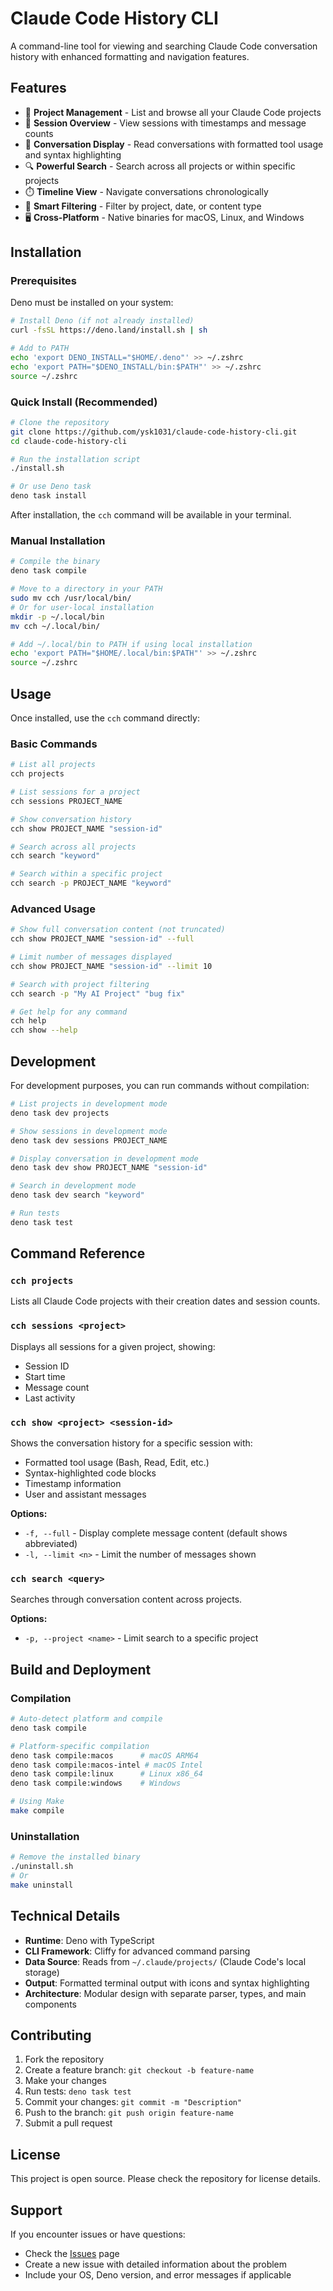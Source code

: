 # Claude Code History CLI

A command-line tool for viewing and searching Claude Code conversation history with enhanced formatting and navigation features.

## Features

- 📁 **Project Management** - List and browse all your Claude Code projects
- 📝 **Session Overview** - View sessions with timestamps and message counts
- 💬 **Conversation Display** - Read conversations with formatted tool usage and syntax highlighting
- 🔍 **Powerful Search** - Search across all projects or within specific projects
- ⏱️ **Timeline View** - Navigate conversations chronologically
- 🎯 **Smart Filtering** - Filter by project, date, or content type
- 🖥️ **Cross-Platform** - Native binaries for macOS, Linux, and Windows

## Installation

### Prerequisites

Deno must be installed on your system:

```bash
# Install Deno (if not already installed)
curl -fsSL https://deno.land/install.sh | sh

# Add to PATH
echo 'export DENO_INSTALL="$HOME/.deno"' >> ~/.zshrc
echo 'export PATH="$DENO_INSTALL/bin:$PATH"' >> ~/.zshrc
source ~/.zshrc
```

### Quick Install (Recommended)

```bash
# Clone the repository
git clone https://github.com/ysk1031/claude-code-history-cli.git
cd claude-code-history-cli

# Run the installation script
./install.sh

# Or use Deno task
deno task install
```

After installation, the `cch` command will be available in your terminal.

### Manual Installation

```bash
# Compile the binary
deno task compile

# Move to a directory in your PATH
sudo mv cch /usr/local/bin/
# Or for user-local installation
mkdir -p ~/.local/bin
mv cch ~/.local/bin/

# Add ~/.local/bin to PATH if using local installation
echo 'export PATH="$HOME/.local/bin:$PATH"' >> ~/.zshrc
source ~/.zshrc
```

## Usage

Once installed, use the `cch` command directly:

### Basic Commands

```bash
# List all projects
cch projects

# List sessions for a project
cch sessions PROJECT_NAME

# Show conversation history
cch show PROJECT_NAME "session-id"

# Search across all projects
cch search "keyword"

# Search within a specific project
cch search -p PROJECT_NAME "keyword"
```

### Advanced Usage

```bash
# Show full conversation content (not truncated)
cch show PROJECT_NAME "session-id" --full

# Limit number of messages displayed
cch show PROJECT_NAME "session-id" --limit 10

# Search with project filtering
cch search -p "My AI Project" "bug fix"

# Get help for any command
cch help
cch show --help
```

## Development

For development purposes, you can run commands without compilation:

```bash
# List projects in development mode
deno task dev projects

# Show sessions in development mode
deno task dev sessions PROJECT_NAME

# Display conversation in development mode
deno task dev show PROJECT_NAME "session-id"

# Search in development mode
deno task dev search "keyword"

# Run tests
deno task test
```

## Command Reference

### `cch projects`
Lists all Claude Code projects with their creation dates and session counts.

### `cch sessions <project>`
Displays all sessions for a given project, showing:
- Session ID
- Start time
- Message count
- Last activity

### `cch show <project> <session-id>`
Shows the conversation history for a specific session with:
- Formatted tool usage (Bash, Read, Edit, etc.)
- Syntax-highlighted code blocks
- Timestamp information
- User and assistant messages

**Options:**
- `-f, --full` - Display complete message content (default shows abbreviated)
- `-l, --limit <n>` - Limit the number of messages shown

### `cch search <query>`
Searches through conversation content across projects.

**Options:**
- `-p, --project <name>` - Limit search to a specific project

## Build and Deployment

### Compilation

```bash
# Auto-detect platform and compile
deno task compile

# Platform-specific compilation
deno task compile:macos      # macOS ARM64
deno task compile:macos-intel # macOS Intel
deno task compile:linux      # Linux x86_64
deno task compile:windows    # Windows

# Using Make
make compile
```

### Uninstallation

```bash
# Remove the installed binary
./uninstall.sh
# Or
make uninstall
```

## Technical Details

- **Runtime**: Deno with TypeScript
- **CLI Framework**: Cliffy for advanced command parsing
- **Data Source**: Reads from `~/.claude/projects/` (Claude Code's local storage)
- **Output**: Formatted terminal output with icons and syntax highlighting
- **Architecture**: Modular design with separate parser, types, and main components

## Contributing

1. Fork the repository
2. Create a feature branch: `git checkout -b feature-name`
3. Make your changes
4. Run tests: `deno task test`
5. Commit your changes: `git commit -m "Description"`
6. Push to the branch: `git push origin feature-name`
7. Submit a pull request

## License

This project is open source. Please check the repository for license details.

## Support

If you encounter issues or have questions:
- Check the [Issues](https://github.com/ysk1031/claude-code-history-cli/issues) page
- Create a new issue with detailed information about the problem
- Include your OS, Deno version, and error messages if applicable